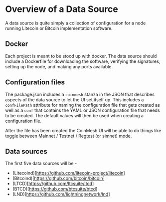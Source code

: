 # Overview of a Data Source

A data source is quite simply a collection of configuration for a node running Litecoin or Bitcoin implementation software.

## Docker

Each project is meant to be stood up with docker.  The data source should include a Dockerfile for downloading the software, verifying the signatures, setting up the node, and making any ports available.

## Configuration files

The package.json includes a `coinmesh` stanza in the JSON that describes aspects of the data source to let the UI set itself up.  This includes a `confFilePath` attribute for naming the configuration file that gets created as well as a `conf` that contains the YAML or JSON configuration file that needs to be created.  The default values will then be used when creating a configuration file.

After the file has been created the CoinMesh UI will be able to do things like toggle between Mainnet / Testnet / Regtest (or simnet) mode.

## Data sources

The first five data sources will be -

- (Litecoind)[https://github.com/litecoin-project/litecoin]
- (Bitcoind)[https://github.com/bitcoin/bitcoin]
- (LTCD)[https://github.com/ltcsuite/ltcd]
- (BTCD)[https://github.com/btcsuite/btcd]
- (LND)[https://github.com/lightningnetwork/lnd]
